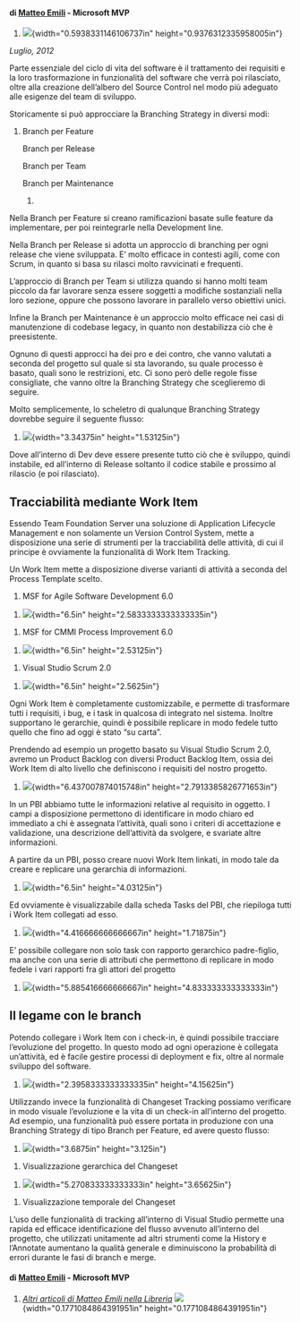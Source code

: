 #### di [Matteo Emili](https://mvp.support.microsoft.com/profile/Matteo.Emili) - Microsoft MVP

1.  ![](./img//media/image1.png){width="0.5938331146106737in"
    height="0.9376312335958005in"}

*Luglio, 2012*

Parte essenziale del ciclo di vita del software è il trattamento dei
requisiti e la loro trasformazione in funzionalità del software che
verrà poi rilasciato, oltre alla creazione dell’albero del Source
Control nel modo più adeguato alle esigenze del team di sviluppo.

Storicamente si può approcciare la Branching Strategy in diversi modi:

1.  Branch per Feature

    Branch per Release

    Branch per Team

    Branch per Maintenance

    1.  

Nella Branch per Feature si creano ramificazioni basate sulle feature da
implementare, per poi reintegrarle nella Development line.

Nella Branch per Release si adotta un approccio di branching per ogni
release che viene sviluppata. E’ molto efficace in contesti agili, come
con Scrum, in quanto si basa su rilasci molto ravvicinati e frequenti.

L’approccio di Branch per Team si utilizza quando si hanno molti team
piccolo da far lavorare senza essere soggetti a modifiche sostanziali
nella loro sezione, oppure che possono lavorare in parallelo verso
obiettivi unici.

Infine la Branch per Maintenance è un approccio molto efficace nei casi
di manutenzione di codebase legacy, in quanto non destabilizza ciò che è
preesistente.

Ognuno di questi approcci ha dei pro e dei contro, che vanno valutati a
seconda del progetto sul quale si sta lavorando, su quale processo è
basato, quali sono le restrizioni, etc. Ci sono però delle regole fisse
consigliate, che vanno oltre la Branching Strategy che sceglieremo di
seguire.

Molto semplicemente, lo scheletro di qualunque Branching Strategy
dovrebbe seguire il seguente flusso:

1.  ![](./img//media/image2.png){width="3.34375in" height="1.53125in"}

Dove all’interno di Dev deve essere presente tutto ciò che è sviluppo,
quindi instabile, ed all’interno di Release soltanto il codice stabile e
prossimo al rilascio (e poi rilasciato).

Tracciabilità mediante Work Item
--------------------------------

Essendo Team Foundation Server una soluzione di Application Lifecycle
Management e non solamente un Version Control System, mette a
disposizione una serie di strumenti per la tracciabilità delle attività,
di cui il principe è ovviamente la funzionalità di Work Item Tracking.

Un Work Item mette a disposizione diverse varianti di attività a seconda
del Process Template scelto.

1.  MSF for Agile Software Development 6.0

<!-- -->

1.  ![](./img//media/image3.png){width="6.5in"
    height="2.5833333333333335in"}

<!-- -->

1.  MSF for CMMI Process Improvement 6.0

<!-- -->

1.  ![](./img//media/image4.png){width="6.5in" height="2.53125in"}

<!-- -->

1.  Visual Studio Scrum 2.0

<!-- -->

1.  ![](./img//media/image5.png){width="6.5in" height="2.5625in"}

Ogni Work Item è completamente customizzabile, e permette di trasformare
tutti i requisiti, i bug, e i task in qualcosa di integrato nel sistema.
Inoltre supportano le gerarchie, quindi è possibile replicare in modo
fedele tutto quello che fino ad oggi è stato “su carta”.

Prendendo ad esempio un progetto basato su Visual Studio Scrum 2.0,
avremo un Product Backlog con diversi Product Backlog Item, ossia dei
Work Item di alto livello che definiscono i requisiti del nostro
progetto.

1.  ![](./img//media/image6.png){width="6.437007874015748in"
    height="2.7913385826771653in"}

In un PBI abbiamo tutte le informazioni relative al requisito in
oggetto. I campi a disposizione permettono di identificare in modo
chiaro ed immediato a chi è assegnata l’attività, quali sono i criteri
di accettazione e validazione, una descrizione dell’attività da
svolgere, e svariate altre informazioni.

A partire da un PBI, posso creare nuovi Work Item linkati, in modo tale
da creare e replicare una gerarchia di informazioni.

1.  ![](./img//media/image7.png){width="6.5in" height="4.03125in"}

Ed ovviamente è visualizzabile dalla scheda Tasks del PBI, che riepiloga
tutti i Work Item collegati ad esso.

1.  ![](./img//media/image8.png){width="4.416666666666667in"
    height="1.71875in"}

E’ possibile collegare non solo task con rapporto gerarchico
padre-figlio, ma anche con una serie di attributi che permettono di
replicare in modo fedele i vari rapporti fra gli attori del progetto

1.  ![](./img//media/image9.png){width="5.885416666666667in"
    height="4.833333333333333in"}

Il legame con le branch
-----------------------

Potendo collegare i Work Item con i check-in, è quindi possibile
tracciare l’evoluzione del progetto. In questo modo ad ogni operazione è
collegata un’attività, ed è facile gestire processi di deployment e fix,
oltre al normale sviluppo del software.

1.  ![](./img//media/image10.png){width="2.3958333333333335in"
    height="4.15625in"}

Utilizzando invece la funzionalità di Changeset Tracking possiamo
verificare in modo visuale l’evoluzione e la vita di un check-in
all’interno del progetto. Ad esempio, una funzionalità può essere
portata in produzione con una Branching Strategy di tipo Branch per
Feature, ed avere questo flusso:

1.  ![](./img//media/image11.png){width="3.6875in" height="3.125in"}

<!-- -->

1.  Visualizzazione gerarchica del Changeset

<!-- -->

1.  ![](./img//media/image12.png){width="5.270833333333333in"
    height="3.65625in"}

<!-- -->

1.  Visualizzazione temporale del Changeset

L’uso delle funzionalità di tracking all’interno di Visual Studio
permette una rapida ed efficace identificazione del flusso avvenuto
all’interno del progetto, che utilizzati unitamente ad altri strumenti
come la History e l’Annotate aumentano la qualità generale e
diminuiscono la probabilità di errori durante le fasi di branch e merge.

#### di [Matteo Emili](https://mvp.support.microsoft.com/profile/Matteo.Emili) - Microsoft MVP

1.  [*Altri articoli di Matteo Emili nella
    Libreria*](http://sxp.microsoft.com/feeds/3.0/msdntn/TA_MSDN_ITA?contenttype=Article&author=Matteo%20Emili)
    ![](./img//media/image13.png){width="0.1771084864391951in"
    height="0.1771084864391951in"}


